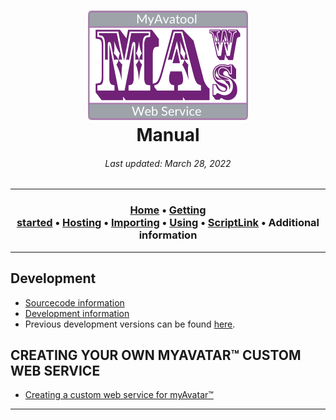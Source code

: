 ﻿<!-- 220328.094653 -->

<h1 align="center">

  <img src="../../resource/image/logo/MAWS-logo-512x350.png" alt="MyAvatool Web Service logo" width="256">
  <br>
  Manual
  <br>

</h1>

<h6 align="center">
  Last updated: March 28, 2022
</h6>

***

<h3 align="center">

  [Home](manual.md)&nbsp;&bull;&nbsp;[Getting started](manual-getting-started.md)&nbsp;&bull;&nbsp;[Hosting](manual-hosting-maws.md)&nbsp;&bull;&nbsp;[Importing](manual-importing-maws.md)&nbsp;&bull;&nbsp;[Using](manual-using-maws.md)&nbsp;&bull;&nbsp;[ScriptLink](manual-scriptlink-events.md)&nbsp;&bull;&nbsp;Additional information

</h3>

***

## Development
* [Sourcecode information](../../src/Resources/Dev/sourcecode-information.md)
* [Development information](../../src/Resources/Dev/development-information.md)
* Previous development versions can be found [here](../../dev/).

## CREATING YOUR OWN MYAVATAR™ CUSTOM WEB SERVICE
* [Creating a custom web service for myAvatar™](manual-custom-myavatar-web-services.md)

***